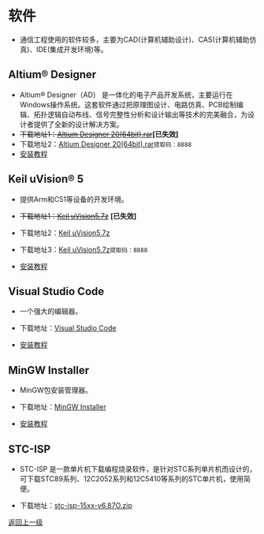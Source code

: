 # 软件

- 通信工程使用的软件较多，主要为CAD(计算机辅助设计)、CAS(计算机辅助仿真)、IDE(集成开发环境)等。

## Altium® Designer

- Altium® Designer（AD） 是一体化的电子产品开发系统，主要运行在Windows操作系统。这套软件通过把原理图设计、电路仿真、PCB绘制编辑、拓扑逻辑自动布线、信号完整性分析和设计输出等技术的完美融合，为设计者提供了全新的设计解决方案。
- ~~下载地址1：[Altium Designer 20(64bit).rar](https://cdu20-ce-1257520229.cos.ap-chengdu.myqcloud.com/CDU20-CE/00_%E5%BC%80%E5%AD%A6%E5%89%8D%E5%87%86%E5%A4%87/01_%E8%BD%AF%E4%BB%B6/Altium%20Designer%2020%2864bit%29.7z?q-sign-algorithm=sha1&q-ak=AKIDjOznEfcDML9nIdTZCf4OaheQ2VoyqxiI&q-sign-time=1602685217;1605277217&q-key-time=1602685217;1605277217&q-header-list=&q-url-param-list=&q-signature=94bb565428326262dcffbd559e1c1ac58871a1fb)~~**[已失效]**
- 下载地址2：[Altium Designer 20(64bit).rar](https://pan.baidu.com/s/1qAUJxU0-VIVNXgBlgoJejg)`提取码：8888`
- [安装教程](https://mp.weixin.qq.com/s/8kcLKTzMeBBS7DCIVw6jFg)

## Keil uVision® 5

- 提供Arm和C51等设备的开发环境。

- ~~下载地址1：[Keil uVision5.7z](https://cdu20-ce-1257520229.cos.ap-chengdu.myqcloud.com/CDU20-CE/00_%E5%BC%80%E5%AD%A6%E5%89%8D%E5%87%86%E5%A4%87/01_%E8%BD%AF%E4%BB%B6/Keil%20uVision5.7z?q-sign-algorithm=sha1&q-ak=AKIDjOznEfcDML9nIdTZCf4OaheQ2VoyqxiI&q-sign-time=1602685254;1605277254&q-key-time=1602685254;1605277254&q-header-list=&q-url-param-list=&q-signature=20518f37de8adb3ea68d4658870c197500bf4610)~~ **[已失效]**
- 下载地址2：[Keil uVision5.7z](https://cs-ans.chaoxing.com/download/cc6e264d68f02830bcd2359ed58e2664)
- 下载地址3：[Keil uVision5.7z](https://pan.baidu.com/s/1DUgbZaj4r1kI-rMC8A2ORw)`提取码：8888`
- [安装教程](KeiluVision5_Installation_Guide.md)

## Visual Studio Code

- 一个强大的编辑器。

- 下载地址：[Visual Studio Code](https://vscode.cdn.azure.cn/stable/a0479759d6e9ea56afa657e454193f72aef85bd0/VSCodeSetup-x64-1.48.2.exe)
- [安装教程](https://blog.csdn.net/Zhangguohao666/article/details/105665412)

## MinGW Installer

- MinGW包安装管理器。

- 下载地址：[MinGW Installer](https://mirrors.tuna.tsinghua.edu.cn/osdn/mingw/68260/mingw-get-setup.exe)

- [安装教程](MinGW_Installer_Installation_Guide.md)

## STC-ISP

- STC-ISP 是一款单片机下载编程烧录软件，是针对STC系列单片机而设计的，可下载STC89系列、12C2052系列和12C5410等系列的STC单片机，使用简便。

- 下载地址：[stc-isp-15xx-v6.87O.zip](http://www.stcmcudata.com/STCISP/stc-isp-15xx-v6.87O.zip)

[返回上一级](../README.md)
